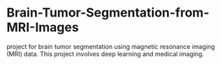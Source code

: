 # Brain-Tumor-Segmentation-from-MRI-Images
project for brain tumor segmentation using magnetic resonance imaging (MRI) data. This project involves deep learning and medical imaging.
